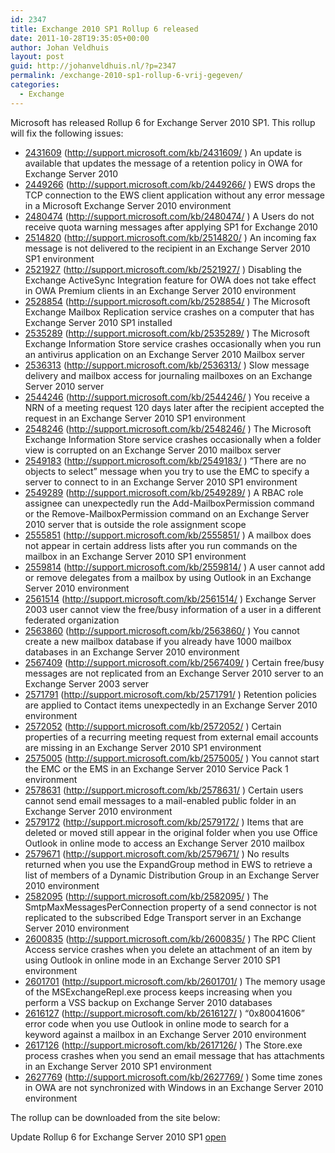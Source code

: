 ```yaml
---
id: 2347
title: Exchange 2010 SP1 Rollup 6 released
date: 2011-10-28T19:35:05+00:00
author: Johan Veldhuis
layout: post
guid: http://johanveldhuis.nl/?p=2347
permalink: /exchange-2010-sp1-rollup-6-vrij-gegeven/
categories:
  - Exchange
---
```

Microsoft has released Rollup 6 for Exchange Server 2010 SP1. This rollup will fix the following issues:

  * [2431609](http://support.microsoft.com/kb/2431609) (http://support.microsoft.com/kb/2431609/ ) An update is available that updates the message of a retention policy in OWA for Exchange Server 2010
  * [2449266](http://support.microsoft.com/kb/2449266) (http://support.microsoft.com/kb/2449266/ ) EWS drops the TCP connection to the EWS client application without any error message in a Microsoft Exchange Server 2010 environment
  * [2480474](http://support.microsoft.com/kb/2480474) (http://support.microsoft.com/kb/2480474/ ) A Users do not receive quota warning messages after applying SP1 for Exchange 2010
  * [2514820](http://support.microsoft.com/kb/2514820) (http://support.microsoft.com/kb/2514820/ ) An incoming fax message is not delivered to the recipient in an Exchange Server 2010 SP1 environment
  * [2521927](http://support.microsoft.com/kb/2521927) (http://support.microsoft.com/kb/2521927/ ) Disabling the Exchange ActiveSync Integration feature for OWA does not take effect in OWA Premium clients in an Exchange Server 2010 environment
  * [2528854](http://support.microsoft.com/kb/2528854) (http://support.microsoft.com/kb/2528854/ ) The Microsoft Exchange Mailbox Replication service crashes on a computer that has Exchange Server 2010 SP1 installed
  * [2535289](http://support.microsoft.com/kb/2535289) (http://support.microsoft.com/kb/2535289/ ) The Microsoft Exchange Information Store service crashes occasionally when you run an antivirus application on an Exchange Server 2010 Mailbox server
  * [2536313](http://support.microsoft.com/kb/2536313) (http://support.microsoft.com/kb/2536313/ ) Slow message delivery and mailbox access for journaling mailboxes on an Exchange Server 2010 server
  * [2544246](http://support.microsoft.com/kb/2544246) (http://support.microsoft.com/kb/2544246/ ) You receive a NRN of a meeting request 120 days later after the recipient accepted the request in an Exchange Server 2010 SP1 environment
  * [2548246](http://support.microsoft.com/kb/2548246) (http://support.microsoft.com/kb/2548246/ ) The Microsoft Exchange Information Store service crashes occasionally when a folder view is corrupted on an Exchange Server 2010 mailbox server
  * [2549183](http://support.microsoft.com/kb/2549183) (http://support.microsoft.com/kb/2549183/ ) &#8220;There are no objects to select&#8221; message when you try to use the EMC to specify a server to connect to in an Exchange Server 2010 SP1 environment
  * [2549289](http://support.microsoft.com/kb/2549289) (http://support.microsoft.com/kb/2549289/ ) A RBAC role assignee can unexpectedly run the Add-MailboxPermission command or the Remove-MailboxPermission command on an Exchange Server 2010 server that is outside the role assignment scope
  * [2555851](http://support.microsoft.com/kb/2555851) (http://support.microsoft.com/kb/2555851/ ) A mailbox does not appear in certain address lists after you run commands on the mailbox in an Exchange Server 2010 SP1 environment
  * [2559814](http://support.microsoft.com/kb/2559814) (http://support.microsoft.com/kb/2559814/ ) A user cannot add or remove delegates from a mailbox by using Outlook in an Exchange Server 2010 environment
  * [2561514](http://support.microsoft.com/kb/2561514) (http://support.microsoft.com/kb/2561514/ ) Exchange Server 2003 user cannot view the free/busy information of a user in a different federated organization
  * [2563860](http://support.microsoft.com/kb/2563860) (http://support.microsoft.com/kb/2563860/ ) You cannot create a new mailbox database if you already have 1000 mailbox databases in an Exchange Server 2010 environment
  * [2567409](http://support.microsoft.com/kb/2567409) (http://support.microsoft.com/kb/2567409/ ) Certain free/busy messages are not replicated from an Exchange Server 2010 server to an Exchange Server 2003 server
  * [2571791](http://support.microsoft.com/kb/2571791) (http://support.microsoft.com/kb/2571791/ ) Retention policies are applied to Contact items unexpectedly in an Exchange Server 2010 environment
  * [2572052](http://support.microsoft.com/kb/2572052) (http://support.microsoft.com/kb/2572052/ ) Certain properties of a recurring meeting request from external email accounts are missing in an Exchange Server 2010 SP1 environment
  * [2575005](http://support.microsoft.com/kb/2575005) (http://support.microsoft.com/kb/2575005/ ) You cannot start the EMC or the EMS in an Exchange Server 2010 Service Pack 1 environment
  * [2578631](http://support.microsoft.com/kb/2578631) (http://support.microsoft.com/kb/2578631/ ) Certain users cannot send email messages to a mail-enabled public folder in an Exchange Server 2010 environment
  * [2579172](http://support.microsoft.com/kb/2579172) (http://support.microsoft.com/kb/2579172/ ) Items that are deleted or moved still appear in the original folder when you use Office Outlook in online mode to access an Exchange Server 2010 mailbox
  * [2579671](http://support.microsoft.com/kb/2579671) (http://support.microsoft.com/kb/2579671/ ) No results returned when you use the ExpandGroup method in EWS to retrieve a list of members of a Dynamic Distribution Group in an Exchange Server 2010 environment
  * [2582095](http://support.microsoft.com/kb/2582095) (http://support.microsoft.com/kb/2582095/ ) The SmtpMaxMessagesPerConnection property of a send connector is not replicated to the subscribed Edge Transport server in an Exchange Server 2010 environment
  * [2600835](http://support.microsoft.com/kb/2600835) (http://support.microsoft.com/kb/2600835/ ) The RPC Client Access service crashes when you delete an attachment of an item by using Outlook in online mode in an Exchange Server 2010 SP1 environment
  * [2601701](http://support.microsoft.com/kb/2601701) (http://support.microsoft.com/kb/2601701/ ) The memory usage of the MSExchangeRepl.exe process keeps increasing when you perform a VSS backup on Exchange Server 2010 databases
  * [2616127](http://support.microsoft.com/kb/2616127) (http://support.microsoft.com/kb/2616127/ ) &#8220;0x80041606&#8221; error code when you use Outlook in online mode to search for a keyword against a mailbox in an Exchange Server 2010 environment
  * [2617126](http://support.microsoft.com/kb/2617126) (http://support.microsoft.com/kb/2617126/ ) The Store.exe process crashes when you send an email message that has attachments in an Exchange Server 2010 SP1 environment
  * [2627769](http://support.microsoft.com/kb/2627769) (http://support.microsoft.com/kb/2627769/ ) Some time zones in OWA are not synchronized with Windows in an Exchange Server 2010 environment

The rollup can be downloaded from the site below:

Update Rollup 6 for Exchange Server 2010 SP1 [open](http://www.microsoft.com/download/en/details.aspx?id=27849)
